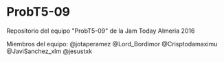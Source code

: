 # ProbT5-09
Repositorio del equipo "ProbT5-09" de la Jam Today Almeria 2016

Miembros del equipo:
      @jotaperamez
      @Lord_Bordimor
      @Crisptodamaximu
      @JaviSanchez_xlm
      @jesustxk
